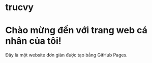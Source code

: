 # trucvy
<!DOCTYPE html>
<html lang="vi">
<head>
    <meta charset="UTF-8">
    <meta name="viewport" content="width=device-width, initial-scale=1.0">
    <title>Trang web cá nhân của tôi</title>
</head>
<body>
    <h1>Chào mừng đến với trang web cá nhân của tôi!</h1>
    <p>Đây là một website đơn giản được tạo bằng GitHub Pages.</p>
</body>
</html>
